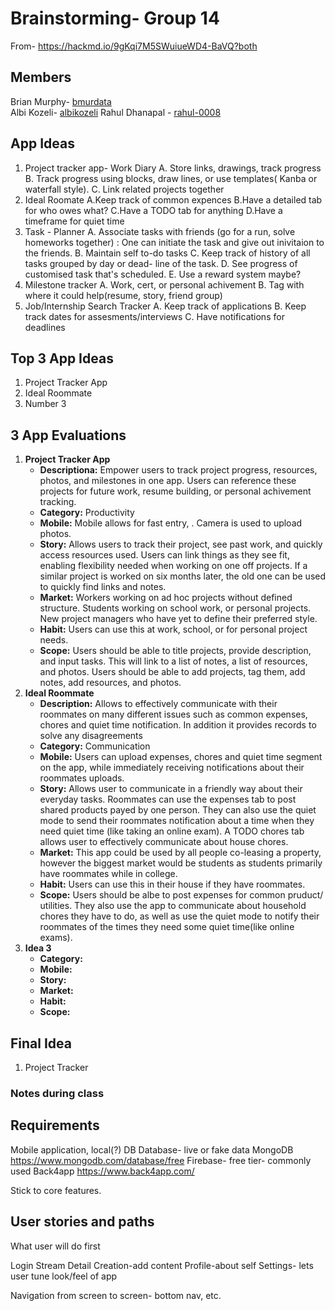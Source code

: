 # Brainstorming- Group 14
From- https://hackmd.io/9gKqi7M5SWuiueWD4-BaVQ?both
## Members
Brian Murphy- [bmurdata](https://github.com/bmurdata)    
Albi Kozeli- [albikozeli](https://github.com/albikozeli)
Rahul Dhanapal - [rahul-0008](https://github.com/rahul-0008)


## App Ideas
1. Project tracker app- Work Diary
    A. Store links, drawings, track progress
    B. Track progress using blocks, draw lines, or use templates( Kanba or waterfall style).
    C. Link related projects together
2. Ideal Roomate
    A.Keep track of common expences
    B.Have a detailed tab for who owes what?
    C.Have a TODO tab for anything
    D.Have a timeframe for quiet time
3. Task - Planner
    A. Associate tasks with friends (go for a run, solve homeworks together) : One can initiate the task and give out inivitaion to the friends.
    B. Maintain self to-do tasks
    C. Keep track of history of all tasks grouped by day or dead- line of the task. 
    D. See progress of customised task that's scheduled.
    E. Use a reward system maybe?
4. Milestone tracker
    A. Work, cert, or personal achivement
    B. Tag with where it could help(resume, story, friend group)
5. Job/Internship Search Tracker
    A. Keep track of applications
    B. Keep track dates for assesments/interviews
    C. Have notifications for deadlines
## Top 3 App Ideas
1. Project Tracker App
2. Ideal Roommate
3. Number 3
## 3 App Evaluations
1. **Project Tracker App** 
    - **Descriptiona:** Empower users to track project progress, resources, photos, and milestones in one app. Users can reference these projects for future work, resume building, or personal achivement tracking.
    - **Category:** Productivity
    - **Mobile:** Mobile allows for fast entry, . Camera is used to upload photos.
    - **Story:** Allows users to track their project, see past work, and quickly access resources used. Users can link things as they see fit, enabling flexibility needed when working on one off projects. If a similar project is worked on six months later, the old one can be used to quickly find links and notes.
    - **Market:** Workers working on ad hoc projects without defined structure. Students working on school work, or personal projects. New project managers who have yet to define their preferred style.
    - **Habit:** Users can use this at work, school, or for personal project needs.
    - **Scope:** Users should be able to title projects, provide description, and input tasks. This will link to a list of notes, a list of resources, and photos. Users should be able to add projects, tag them, add notes, add resources, and photos. 
2. **Ideal Roommate**
    - **Description:** Allows to effectively communicate with their roommates on many different issues such as common expenses, chores and quiet time notification. In addition it provides records to solve any disagreements
    - **Category:** Communication
    - **Mobile:** Users can upload expenses, chores and quiet time segment on the app, while immediately receiving notifications about their roommates uploads.
    - **Story:** Allows user to communicate in a friendly way about their everyday tasks. Roommates can use the expenses tab to post shared products payed by one person. They can also use the quiet mode to send their roommates notification about a time when they need quiet time (like taking an online exam). A TODO chores tab allows user to effectively communicate about house chores.
    - **Market:** This app could be used by all people co-leasing a property, however the biggest market would be students as students primarily have roommates while in college.
    - **Habit:** Users can use this in their house if they have roommates.
    - **Scope:** Users should be albe to post expenses for common pruduct/ utilities. They also use the app to communicate about household chores they have to do, as well as use the quiet mode to notify their roommates of the times they need some quiet time(like online exams).
3. **Idea 3**
    - **Category:**
    - **Mobile:**
    - **Story:**
    - **Market:**
    - **Habit:**
    - **Scope:**

## Final Idea
1. Project Tracker
### Notes during class

## Requirements
Mobile application, local(?) DB
Database- live or fake data
MongoDB https://www.mongodb.com/database/free
Firebase- free tier- commonly used
Back4app https://www.back4app.com/

Stick to core features.
## User stories and paths
What user will do first

Login 
Stream 
Detail
Creation-add content 
Profile-about self 
Settings- lets user tune look/feel of app

Navigation from screen to screen- bottom nav, etc.
